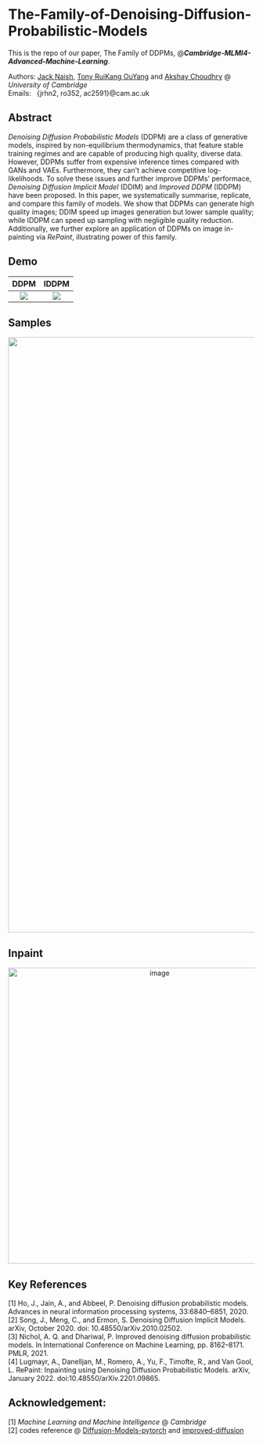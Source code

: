 # The-Family-of-Denoising-Diffusion-Probabilistic-Models

This is the repo of our paper, The Family of DDPMs, @_**Cambridge-MLMI4-Advanced-Machine-Learning**_.


Authors: [Jack Naish](https://github.com/jnaish), [Tony RuiKang OuYang](https://github.com/tonyauyeung) and [Akshay Choudhry]() @ _University of Cambridge_\
Emails: &nbsp;&nbsp;{jrhn2, ro352, ac2591}@cam.ac.uk
  
## Abstract
_Denoising Diffusion Probabilistic Models_ (DDPM) are a class of generative models, inspired by non-equilibrium thermodynamics, that feature stable training regimes and are capable of producing high quality, diverse data. However, DDPMs suffer from expensive inference times compared with GANs and VAEs. Furthermore, they can't achieve competitive log-likelihoods. To solve these issues and further improve DDPMs' performace, _Denoising Diffusion Implicit Model_ (DDIM) and _Improved DDPM_ (IDDPM) have been proposed. In this paper, we systematically summarise, replicate, and compare this family of models. We show that DDPMs can generate high quality images; DDIM speed up images generation but lower sample quality; while IDDPM can speed up sampling with negligible quality reduction. Additionally, we further explore an application of DDPMs on image in-painting via _RePaint_, illustrating power of this family.

## Demo
DDPM             |  IDDPM
:-------------------------:|:-------------------------:
![](https://github.com/tonyauyeung/The-Family-of-DDPMs/assets/79797853/592e1095-fc7d-4b10-a471-cea57155eccd)  |  ![](https://github.com/tonyauyeung/The-Family-of-DDPMs/assets/79797853/67c35a6e-5a0e-45e2-83b6-b768655eb533)

## Samples
<p align="center">
<img width="1213" alt="image" src="https://github.com/tonyauyeung/The-Family-of-DDPMs/assets/79797853/980e8424-bc4a-4d3e-9b34-4517a8e08ac1">
</p>

## Inpaint
<p align="center">
<img width="603" alt="image" src="https://github.com/tonyauyeung/The-Family-of-DDPMs/assets/79797853/73f363c3-4f7a-463f-a0cb-6284fa9183fa">
</p>

## Key References
[1] Ho, J., Jain, A., and Abbeel, P. Denoising diffusion probabilistic models. Advances in neural information processing systems, 33:6840–6851, 2020.\
[2] Song, J., Meng, C., and Ermon, S. Denoising Diffusion Implicit Models. arXiv, October 2020. doi: 10.48550/arXiv.2010.02502.\
[3] Nichol, A. Q. and Dhariwal, P. Improved denoising diffusion probabilistic models. In International Conference on Machine Learning, pp. 8162–8171. PMLR, 2021.\
[4] Lugmayr, A., Danelljan, M., Romero, A., Yu, F., Timofte, R., and Van Gool, L. RePaint: Inpainting using Denoising Diffusion Probabilistic Models. arXiv, January 2022. doi:10.48550/arXiv.2201.09865.

## Acknowledgement:
[1] _Machine Learning and Machine Intelligence_ @ _Cambridge_\
[2] codes reference @ [Diffusion-Models-pytorch](https://github.com/dome272/Diffusion-Models-pytorch) and [improved-diffusion](https://github.com/dome272/Diffusion-Models-pytorch)
